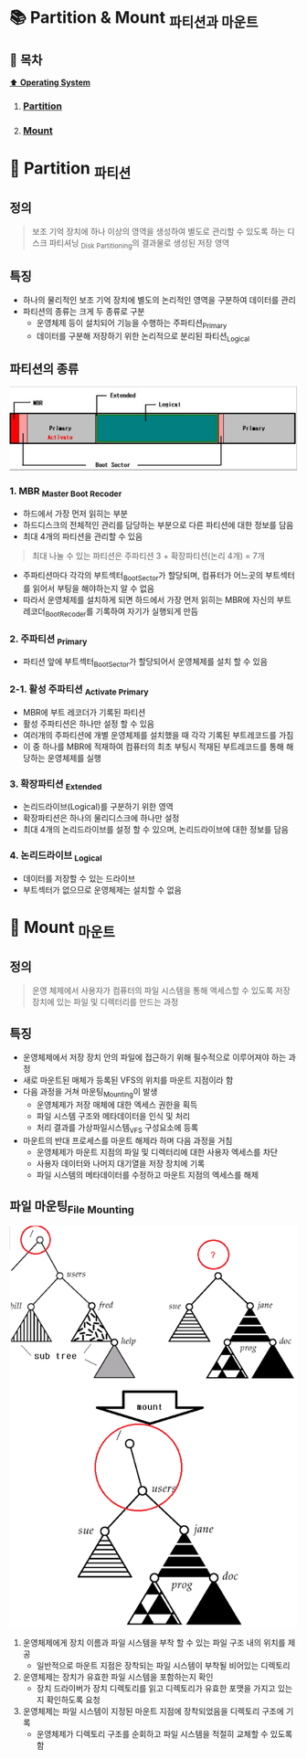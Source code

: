 # :books: Partition & Mount <sub>파티션과 마운트</sub>

## :bookmark_tabs: 목차

[:arrow_up: **Operating System**](../README.md)

1. ### [Partition](#📕-partition-파티션)
2. ### [Mount](#📙-mount-마운트)

# :closed_book: Partition <sub>파티션</sub>

## 정의

> 보조 기억 장치에 하나 이상의 영역을 생성하여 별도로 관리할 수 있도록 하는 디스크 파티셔닝 <sub>Disk Partitioning</sub>의 결과물로 생성된 저장 영역

## 특징

- 하나의 물리적인 보조 기억 장치에 별도의 논리적인 영역을 구분하여 데이터를 관리
- 파티션의 종류는 크게 두 종류로 구분
  - 운영체제 등이 설치되어 기능을 수행하는 주파티션<sub>Primary</sub>
  - 데이터를 구분해 저장하기 위한 논리적으로 분리된 파티션<sub>Logical</sub>

## 파티션의 종류

![img:하드디스크의 파티션](../img/file_partition_01.png)

### 1. MBR <sub>Master Boot Recoder</sub>

- 하드에서 가장 먼저 읽히는 부분
- 하드디스크의 전체적인 관리를 담당하는 부분으로 다른 파티션에 대한 정보를 담음
- 최대 4개의 파티션을 관리할 수 있음

> 최대 나눌 수 있는 파티션은 주파티션 3 + 확장파티션(논리 4개) = 7개

- 주파티션마다 각각의 부트섹터<sub>BootSector</sub>가 할당되며, 컴퓨터가 어느곳의 부트섹터를 읽어서 부팅을 해야하는지 알 수 없음
- 따라서 운영체제를 설치하게 되면 하드에서 가장 먼저 읽히는 MBR에 자신의 부트레코더<sub>BootRecoder</sub>를 기록하여 자기가 실행되게 만듬

### 2. 주파티션 <sub>Primary</sub>

- 파티션 앞에 부트섹터<sub>BootSector</sub>가 할당되어서 운영체제를 설치 할 수 있음

### 2-1. 활성 주파티션 <sub>Activate Primary</sub>

- MBR에 부트 레코더가 기록된 파티션
- 활성 주파티션은 하나만 설정 할 수 있음
- 여러개의 주파티션에 개별 운영체제를 설치했을 때 각각 기록된 부트레코드를 가짐
- 이 중 하나를 MBR에 적재하여 컴퓨터의 최초 부팅시 적재된 부트레코드를 통해 해당하는 운영체제를 실행

### 3. 확장파티션 <sub>Extended</sub>

- 논리드라이브(Logical)를 구분하기 위한 영역
- 확장파티션은 하나의 물리디스크에 하나만 설정
- 최대 4개의 논리드라이브를 설정 할 수 있으며, 논리드라이브에 대한 정보를 담음

### 4. 논리드라이브 <sub>Logical</sub>

- 데이터를 저장할 수 있는 드라이브
- 부트섹터가 없으므로 운영체제는 설치할 수 없음

# :orange_book: Mount <sub>마운트</sub>

## 정의

> 운영 체제에서 사용자가 컴퓨터의 파일 시스템을 통해 액세스할 수 있도록 저장 장치에 있는 파일 및 디렉터리를 만드는 과정

## 특징

- 운영체제에서 저장 장치 안의 파일에 접근하기 위해 필수적으로 이루어져야 하는 과정
- 새로 마운트된 매체가 등록된 VFS의 위치를 마운트 지점이라 함
- 다음 과정을 거쳐 마운팅<sub>Mounting</sub>이 발생
  - 운영체제가 저장 매체에 대한 엑세스 권한을 획득
  - 파일 시스템 구조와 메타데이터을 인식 및 처리
  - 처리 결과를 가상파일시스템<sub>VFS</sub> 구성요소에 등록
- 마운트의 반대 프로세스를 마운트 해제라 하며 다음 과정을 거침
  - 운영체제가 마운트 지점의 파일 및 디렉터리에 대한 사용자 엑세스를 차단
  - 사용자 데이터와 나머지 대기열을 저장 장치에 기록
  - 파일 시스템의 메타데이터를 수정하고 마운트 지점의 엑세스를 해제

## 파일 마운팅<sub>File Mounting</sub>

![img:파일 마운트](../img/file_mount_01.png)

1. 운영체제에게 장치 이름과 파일 시스템을 부착 할 수 있는 파일 구조 내의 위치를 제공
   - 일반적으로 마운트 지점은 장착되는 파일 시스템이 부착될 비어있는 디렉토리
2. 운영체제는 장치가 유효한 파일 시스템을 포함하는지 확인
   - 장치 드라이버가 장치 디렉토리를 읽고 디렉토리가 유효한 포맷을 가지고 있는지 확인하도록 요청
3. 운영체제는 파일 시스템이 지정된 마운트 지점에 장착되었음을 디렉토리 구조에 기록
   - 운영체제가 디렉토리 구조를 순회하고 파일 시스템을 적절히 교체할 수 있도록 함
